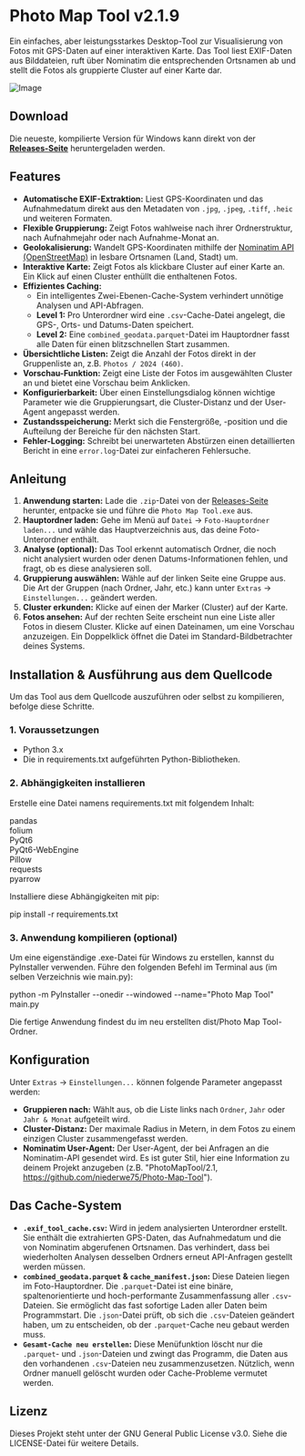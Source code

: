 # Photo Map Tool v2.1.9

Ein einfaches, aber leistungsstarkes Desktop-Tool zur Visualisierung von Fotos mit GPS-Daten auf einer interaktiven Karte. Das Tool liest EXIF-Daten aus Bilddateien, ruft über Nominatim die entsprechenden Ortsnamen ab und stellt die Fotos als gruppierte Cluster auf einer Karte dar.

![Image](https://github.com/user-attachments/assets/ea355d75-795a-4197-a3b6-26e37f4f0889)

## **Download**

Die neueste, kompilierte Version für Windows kann direkt von der [**Releases-Seite**](https://github.com/niederwe75/Photo-Map-Tool/releases/latest) heruntergeladen werden.

## Features

* **Automatische EXIF-Extraktion:** Liest GPS-Koordinaten und das Aufnahmedatum direkt aus den Metadaten von `.jpg`, `.jpeg`, `.tiff`, `.heic` und weiteren Formaten.
* **Flexible Gruppierung:** Zeigt Fotos wahlweise nach ihrer Ordnerstruktur, nach Aufnahmejahr oder nach Aufnahme-Monat an.
* **Geolokalisierung:** Wandelt GPS-Koordinaten mithilfe der [Nominatim API (OpenStreetMap)](https://nominatim.openstreetmap.org/) in lesbare Ortsnamen (Land, Stadt) um.
* **Interaktive Karte:** Zeigt Fotos als klickbare Cluster auf einer Karte an. Ein Klick auf einen Cluster enthüllt die enthaltenen Fotos.
* **Effizientes Caching:**
    * Ein intelligentes Zwei-Ebenen-Cache-System verhindert unnötige Analysen und API-Abfragen.
    * **Level 1:** Pro Unterordner wird eine `.csv`-Cache-Datei angelegt, die GPS-, Orts- und Datums-Daten speichert.
    * **Level 2:** Eine `combined_geodata.parquet`-Datei im Hauptordner fasst alle Daten für einen blitzschnellen Start zusammen.
* **Übersichtliche Listen:** Zeigt die Anzahl der Fotos direkt in der Gruppenliste an, z.B. `Photos / 2024 (460)`.
* **Vorschau-Funktion:** Zeigt eine Liste der Fotos im ausgewählten Cluster an und bietet eine Vorschau beim Anklicken.
* **Konfigurierbarkeit:** Über einen Einstellungsdialog können wichtige Parameter wie die Gruppierungsart, die Cluster-Distanz und der User-Agent angepasst werden.
* **Zustandsspeicherung:** Merkt sich die Fenstergröße, -position und die Aufteilung der Bereiche für den nächsten Start.
* **Fehler-Logging:** Schreibt bei unerwarteten Abstürzen einen detaillierten Bericht in eine `error.log`-Datei zur einfacheren Fehlersuche.

## Anleitung

1.  **Anwendung starten:** Lade die `.zip`-Datei von der [Releases-Seite](https://github.com/niederwe75/Photo-Map-Tool/releases/latest) herunter, entpacke sie und führe die `Photo Map Tool.exe` aus.
2.  **Hauptordner laden:** Gehe im Menü auf `Datei` -> `Foto-Hauptordner laden...` und wähle das Hauptverzeichnis aus, das deine Foto-Unterordner enthält.
3.  **Analyse (optional):** Das Tool erkennt automatisch Ordner, die noch nicht analysiert wurden oder denen Datums-Informationen fehlen, und fragt, ob es diese analysieren soll.
4.  **Gruppierung auswählen:** Wähle auf der linken Seite eine Gruppe aus. Die Art der Gruppen (nach Ordner, Jahr, etc.) kann unter `Extras` -> `Einstellungen...` geändert werden.
5.  **Cluster erkunden:** Klicke auf einen der Marker (Cluster) auf der Karte.
6.  **Fotos ansehen:** Auf der rechten Seite erscheint nun eine Liste aller Fotos in diesem Cluster. Klicke auf einen Dateinamen, um eine Vorschau anzuzeigen. Ein Doppelklick öffnet die Datei im Standard-Bildbetrachter deines Systems.

## **Installation & Ausführung aus dem Quellcode**

Um das Tool aus dem Quellcode auszuführen oder selbst zu kompilieren, befolge diese Schritte.

### **1\. Voraussetzungen**

* Python 3.x  
* Die in requirements.txt aufgeführten Python-Bibliotheken.

### **2\. Abhängigkeiten installieren**

Erstelle eine Datei namens requirements.txt mit folgendem Inhalt:

pandas  
folium  
PyQt6  
PyQt6-WebEngine  
Pillow  
requests  
pyarrow

Installiere diese Abhängigkeiten mit pip:

pip install \-r requirements.txt

### **3\. Anwendung kompilieren (optional)**

Um eine eigenständige .exe-Datei für Windows zu erstellen, kannst du PyInstaller verwenden. Führe den folgenden Befehl im Terminal aus (im selben Verzeichnis wie main.py):

python \-m PyInstaller \--onedir \--windowed \--name="Photo Map Tool" main.py

Die fertige Anwendung findest du im neu erstellten dist/Photo Map Tool-Ordner.

## Konfiguration

Unter `Extras` -> `Einstellungen...` können folgende Parameter angepasst werden:

* **Gruppieren nach:** Wählt aus, ob die Liste links nach `Ordner`, `Jahr` oder `Jahr & Monat` aufgeteilt wird.
* **Cluster-Distanz:** Der maximale Radius in Metern, in dem Fotos zu einem einzigen Cluster zusammengefasst werden.
* **Nominatim User-Agent:** Der User-Agent, der bei Anfragen an die Nominatim-API gesendet wird. Es ist guter Stil, hier eine Information zu deinem Projekt anzugeben (z.B. "PhotoMapTool/2.1, https://github.com/niederwe75/Photo-Map-Tool").

## Das Cache-System

* **`.exif_tool_cache.csv`:** Wird in jedem analysierten Unterordner erstellt. Sie enthält die extrahierten GPS-Daten, das Aufnahmedatum und die von Nominatim abgerufenen Ortsnamen. Das verhindert, dass bei wiederholten Analysen desselben Ordners erneut API-Anfragen gestellt werden müssen.
* **`combined_geodata.parquet` & `cache_manifest.json`:** Diese Dateien liegen im Foto-Hauptordner. Die `.parquet`-Datei ist eine binäre, spaltenorientierte und hoch-performante Zusammenfassung aller `.csv`-Dateien. Sie ermöglicht das fast sofortige Laden aller Daten beim Programmstart. Die `.json`-Datei prüft, ob sich die `.csv`-Dateien geändert haben, um zu entscheiden, ob der `.parquet`-Cache neu gebaut werden muss.
* **`Gesamt-Cache neu erstellen`:** Diese Menüfunktion löscht nur die `.parquet`- und `.json`-Dateien und zwingt das Programm, die Daten aus den vorhandenen `.csv`-Dateien neu zusammenzusetzen. Nützlich, wenn Ordner manuell gelöscht wurden oder Cache-Probleme vermutet werden.

## **Lizenz**

Dieses Projekt steht unter der GNU General Public License v3.0. Siehe die LICENSE-Datei für weitere Details.
